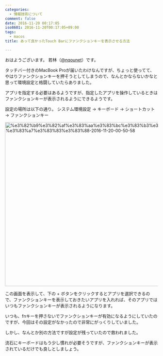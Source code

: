 ```yaml
---
categories:
  - 情報技術について
comment: false
date: 2016-11-20 00:17:05
iso8601: 2016-11-20T00:17:05+09:00
tags:
  - macos
title: あって良かったTouch Barにファンクションキーを表示させる方法

---
```


<p>おはようございます。
若林（<a href="https://twitter.com/nqounet">@nqounet</a>）です。</p>

<p>タッチバー付きのMacBook Proが届いたわけなんですが、ちょっと使ってて、やはりファンクションキーを押そうとしてしまうので、なんとかならないかなと思って環境設定と格闘していたらありました。</p>

<p>アプリを指定する必要はあるようですが、指定したアプリを操作しているときはファンクションキーが表示されるようにできるようです。</p>



<p>設定の場所は以下の通り。
システム環境設定 -> キーボード -> ショートカット -> ファンクションキー</p>

<p><a href="https://www.nqou.net/wp-content/uploads/2016/11/903db574a6010eaa65376a4adcd881ac.png"><img src="https://www.nqou.net/wp-content/uploads/2016/11/903db574a6010eaa65376a4adcd881ac-1024x954.png" alt="%e3%82%b9%e3%82%af%e3%83%aa%e3%83%bc%e3%83%b3%e3%82%b7%e3%83%a7%e3%83%83%e3%83%88-2016-11-20-00-50-58" width="580" height="540" class="alignnone size-large wp-image-3349" /></a></p>

<p>この画面を表示して、下の + ボタンをクリックするとアプリを選択できるので、ファンクションキーを表示しておきたいアプリを入れれば、そのアプリではいつもファンクションキーが表示されるようになります。</p>

<p>いつも、fnキーを押さないでファンクションキーが有効になるようにしていたのですが、今回はその設定がなかったので非常にがっくりしていました。</p>

<p>しかし、なんとか別の方法ですが設定が残っていたので救われました。</p>

<p>流石にキーボードはもう少し慣れが必要そうですが、ファンクションキーが表示されているだけでも良しとしましょう。</p>
    	